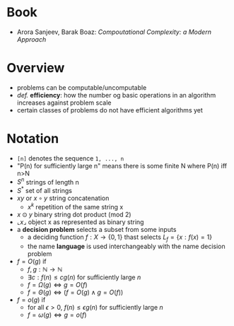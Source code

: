 # Book
- Arora Sanjeev, Barak Boaz: *Compoutational Complexity: a Modern Approach*

# Overview
- problems can be computable/uncomputable
- *def.* **efficiency**: how the number og basic operations in an algorithm increases against problem scale
- certain classes of problems do not have efficient algorithms yet

# Notation
- `[n]` denotes the sequence `1, ..., n`
- "P(n) for sufficiently large n" means there is some finite N where P(n) iff n>N
- $S^n$ strings of length n
- $S^*$ set of all strings
- $xy$ or $x \circ y$ string concatenation
  - $x^k$ repetition of the same string x
- $x \odot y$ binary string dot product (mod 2)
- $\llcorner x \lrcorner$ object x as represented as binary string
- a **decision problem** selects a subset from some inputs
  - a deciding function $f:X \to \{0, 1\}$ thast selects $L_f=\{x:f(x)=1\}$
  - the name **language** is used interchangeably with the name decision problem
- $f=O(g)$ if
  - $f, g: \mathbb{N \to N}$
  - $\exists c: f(n)\leq cg(n)$ for sufficiently large $n$
  - $f=\Omega(g) \iff g=O(f)$
  - $f=\Theta(g) \iff (f=O(g) \land g=O(f))$
- $f=o(g)$ if
  - for all $\epsilon > 0$, $f(n)\leq \epsilon g(n)$ for sufficiently large $n$
  - $f=\omega(g) \iff g=o(f)$